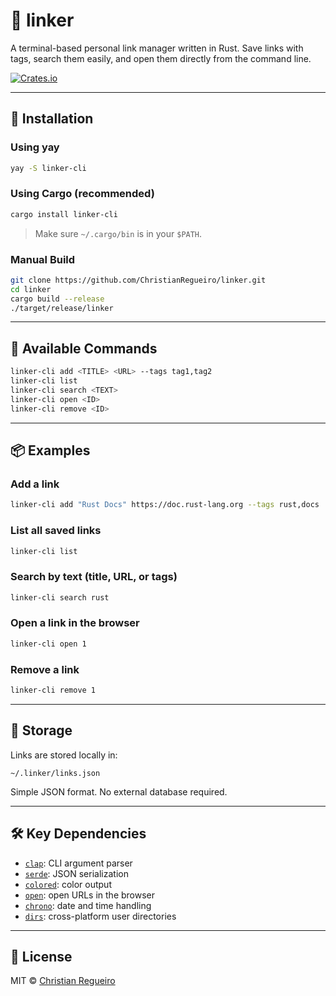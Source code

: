 # 🔗 linker

A terminal-based personal link manager written in Rust. Save links with tags, search them easily, and open them directly from the command line.

[![Crates.io](https://img.shields.io/crates/d/linker-cli)](https://crates.io/crates/linker-cli)

---

## 🚀 Installation

### Using yay

```bash
yay -S linker-cli
```

### Using Cargo (recommended)

```bash
cargo install linker-cli
```

> Make sure `~/.cargo/bin` is in your `$PATH`.

### Manual Build

```bash
git clone https://github.com/ChristianRegueiro/linker.git
cd linker
cargo build --release
./target/release/linker
```

---

## 🧰 Available Commands

```bash
linker-cli add <TITLE> <URL> --tags tag1,tag2
linker-cli list
linker-cli search <TEXT>
linker-cli open <ID>
linker-cli remove <ID>
```

---

## 📦 Examples

### Add a link

```bash
linker-cli add "Rust Docs" https://doc.rust-lang.org --tags rust,docs
```

### List all saved links

```bash
linker-cli list
```

### Search by text (title, URL, or tags)

```bash
linker-cli search rust
```

### Open a link in the browser

```bash
linker-cli open 1
```

### Remove a link

```bash
linker-cli remove 1
```

---

## 📂 Storage

Links are stored locally in:

```
~/.linker/links.json
```

Simple JSON format. No external database required.

---

## 🛠 Key Dependencies

- [`clap`](https://crates.io/crates/clap): CLI argument parser
- [`serde`](https://crates.io/crates/serde): JSON serialization
- [`colored`](https://crates.io/crates/colored): color output
- [`open`](https://crates.io/crates/open): open URLs in the browser
- [`chrono`](https://crates.io/crates/chrono): date and time handling
- [`dirs`](https://crates.io/crates/dirs): cross-platform user directories

---

## 📜 License

MIT © [Christian Regueiro](https://github.com/ChristianRegueiro)
